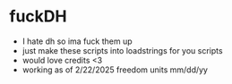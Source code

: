 # fuckDH
- I hate dh so ima fuck them up
- just make these scripts into loadstrings for you scripts
- would love credits <3
- working as of 2/22/2025 freedom units mm/dd/yy
